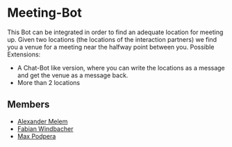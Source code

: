 # Meeting-Bot
This Bot can be integrated in order to find an adequate location for meeting up. Given two locations (the locations of the interaction partners) we find you a venue for a meeting near the halfway point between you. 
Possible Extensions:
* A Chat-Bot like version, where you can write the locations as a message and get the venue as a message back.
* More than 2 locations

## Members
* [Alexander Melem](https://github.com/melemalex)
* [Fabian Windbacher](https://github.com/fabianwindbacher)
* [Max Podpera](https://github.com/MaxPodpera)